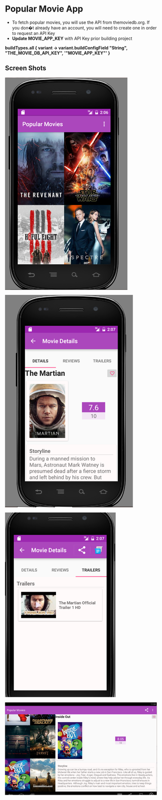 Popular Movie App
============================

- To fetch popular movies, you will use the API from themoviedb.org.
If you don�t already have an account, you will need to create one in order to request an API Key
- **Update MOVIE_APP_KEY** with API Key prior building project

**buildTypes.all { variant ->
        variant.buildConfigField "String", "THE_MOVIE_DB_API_KEY",
                '"MOVIE_APP_KEY"'
    }**

Screen Shots
-----------

![Mobile](documents/mobile.PNG)

![Movie Detail](documents/movie_detail.PNG)

![Movie  Trailers](documents/trailers.PNG)

![Tablet](documents/tablet.PNG)